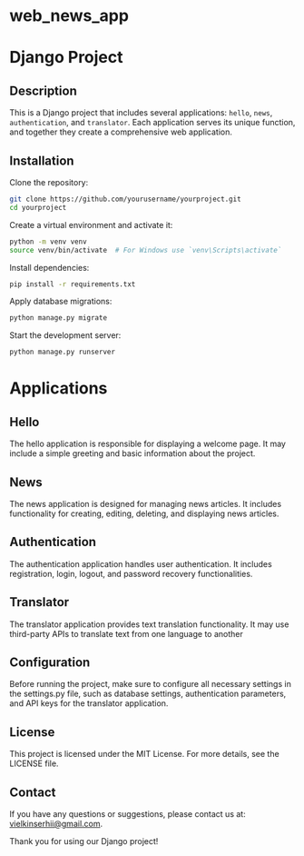 # web_news_app

# Django Project

## Description
This is a Django project that includes several applications: `hello`, `news`, `authentication`, and `translator`. Each application serves its unique function, and together they create a comprehensive web application.

## Installation

Clone the repository:

```bash
git clone https://github.com/yourusername/yourproject.git
cd yourproject
```

Create a virtual environment and activate it:
```bash
python -m venv venv
source venv/bin/activate  # For Windows use `venv\Scripts\activate`
```

Install dependencies:
```bash
pip install -r requirements.txt
```

Apply database migrations:
```bash
python manage.py migrate
```

Start the development server:
```bash
python manage.py runserver
```

# Applications

## Hello
The hello application is responsible for displaying a welcome page. It may include a simple greeting and basic information about the project.

## News
The news application is designed for managing news articles. It includes functionality for creating, editing, deleting, and displaying news articles.

## Authentication
The authentication application handles user authentication. It includes registration, login, logout, and password recovery functionalities.

## Translator
The translator application provides text translation functionality. It may use third-party APIs to translate text from one language to another

## Configuration
Before running the project, make sure to configure all necessary settings in the settings.py file, such as database settings, authentication parameters, and API keys for the translator application.

## License
This project is licensed under the MIT License. For more details, see the LICENSE file.

## Contact
If you have any questions or suggestions, please contact us at: vielkinserhii@gmail.com.

Thank you for using our Django project!


